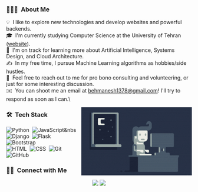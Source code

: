 ### 👨🏻‍💻 &nbsp;About Me

💡 &nbsp;I like to explore new technologies and develop websites and powerful backends.\
🎓 &nbsp;I'm currently studying Computer Science at the University of Tehran (<a href="ut.ac.ir">website</a>).\
🌱 &nbsp;I'm on track for learning more about Artificial Intelligence, Systems Design, and Cloud Architecture.\
✍️ &nbsp;In my free time, I pursue Machine Learning algorithms as hobbies/side hustles.\
💬 &nbsp;Feel free to reach out to me for pro bono consulting and volunteering, or just for some interesting discussion.\
✉️ &nbsp;You can shoot me an email at behmanesh1378@gmail.com! I'll try to respond as soon as I can.\

<img alt="Night Coding" src="https://raw.githubusercontent.com/AVS1508/AVS1508/master/assets/Night-Coding.gif" align="right"/>

### 🛠 &nbsp;Tech Stack

![Python](https://img.shields.io/badge/-Python-05122A?style=flat&logo=python)&nbsp;
![JavaScript](https://img.shields.io/badge/-JavaScript-05122A?style=flat&logo=javascript)&nbs
![Django](https://img.shields.io/badge/-Django-05122A?style=flat&logo=django&logoColor=092E20)&nbsp;
![Flask](https://img.shields.io/badge/-Flask-05122A?style=flat&logo=flask)&nbsp;
![Bootstrap](https://img.shields.io/badge/-Bootstrap-05122A?style=flat&logo=bootstrap&logoColor=563D7C)\
![HTML](https://img.shields.io/badge/-HTML-05122A?style=flat&logo=HTML5)&nbsp;
![CSS](https://img.shields.io/badge/-CSS-05122A?style=flat&logo=CSS3&logoColor=1572B6)&nbsp;
![Git](https://img.shields.io/badge/-Git-05122A?style=flat&logo=git)&nbsp;
![GitHub](https://img.shields.io/badge/-GitHub-05122A?style=flat&logo=github)&nbsp;


### 🤝🏻 &nbsp;Connect with Me

<p align="center">
<a href="https://www.linkedin.com/in/sina-behmanesh/"><img src="https://img.shields.io/badge/-Sina%20Behmanesh-0077B5?style=flat&logo=Linkedin&logoColor=white"/></a>
<a href="mailto:behmanesh1378@gmail.com"><img src="https://img.shields.io/badge/-behmanesh1378@gmail.com-D14836?style=flat&logo=Gmail&logoColor=white"/></a>
</p>

